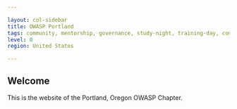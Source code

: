 ```yaml
---

layout: col-sidebar
title: OWASP Portland
tags: community, mentorship, governance, study-night, training-day, committees
level: 0
region: United States

---
```


## Welcome

This is the website of the Portland, Oregon OWASP Chapter.
